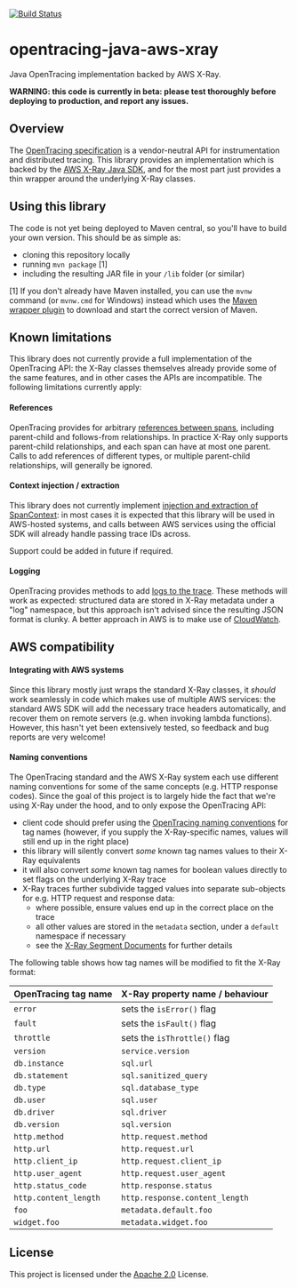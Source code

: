 [![Build Status](https://travis-ci.org/opentracing-contrib/java-xray-tracer.svg?branch=master)](https://travis-ci.org/opentracing-contrib/java-xray-tracer)

# opentracing-java-aws-xray
Java OpenTracing implementation backed by AWS X-Ray.

**WARNING: this code is currently in beta: please test thoroughly before deploying to production, and report any issues.**

## Overview

The [OpenTracing specification](https://opentracing.io) is a vendor-neutral API for instrumentation and distributed 
tracing. This library provides an implementation which is backed by the [AWS X-Ray Java SDK](https://docs.aws.amazon.com/xray/latest/devguide/xray-sdk-java.html),
and for the most part just provides a thin wrapper around the underlying X-Ray classes.

## Using this library

The code is not yet being deployed to Maven central, so you'll have to build your own version. This should be as simple as:

- cloning this repository locally
- running `mvn package` [1]
- including the resulting JAR file in your `/lib` folder (or similar)

[1] If you don't already have Maven installed, you can use the `mvnw` command (or `mvnw.cmd` for Windows) instead which uses the [Maven wrapper plugin](https://github.com/takari/maven-wrapper) to download and start the correct version of Maven.

## Known limitations

This library does not currently provide a full implementation of the OpenTracing API: the X-Ray classes themselves 
already provide some of the same features, and in other cases the APIs are incompatible. The following limitations 
currently apply:

#### References

OpenTracing provides for arbitrary [references between spans](https://opentracing.io/specification/#references-between-spans), 
including parent-child and follows-from relationships. In practice X-Ray only supports parent-child relationships, and
each span can have at most one parent. Calls to add references of different types, or multiple parent-child relationships,
will generally be ignored.

#### Context injection / extraction

This library does not currently implement [injection and extraction of SpanContext](https://opentracing.io/specification/#inject-a-spancontext-into-a-carrier):
in most cases it is expected that this library will be used in AWS-hosted systems, and calls between AWS services using
the official SDK will already handle passing trace IDs across.

Support could be added in future if required.

#### Logging

OpenTracing provides methods to add [logs to the trace](https://opentracing.io/specification/#log-structured-data). 
These methods will work as expected: structured data are stored in X-Ray metadata under a "log" namespace, but this
approach isn't advised since the resulting JSON format is clunky. A better approach in AWS is to make use of 
[CloudWatch](https://aws.amazon.com/cloudwatch/).

## AWS compatibility

#### Integrating with AWS systems

Since this library mostly just wraps the standard X-Ray classes, it *should* work seamlessly in code which makes use of
multiple AWS services: the standard AWS SDK will add the necessary trace headers automatically, and recover them on 
remote servers (e.g. when invoking lambda functions). However, this hasn't yet been extensively tested, so feedback
and bug reports are very welcome!


#### Naming conventions

The OpenTracing standard and the AWS X-Ray system each use different naming conventions for some of the same concepts 
(e.g. HTTP response codes). Since the goal of this project is to largely hide the fact that we're using X-Ray under the 
hood, and to only expose the OpenTracing API:

- client code should prefer using the [OpenTracing naming conventions](https://opentracing.io/specification/conventions/) 
  for tag names (however, if you supply the X-Ray-specific names, values will still end up in the right place)
- this library will silently convert *some* known tag names values to their X-Ray equivalents
- it will also convert *some* known tag names for boolean values directly to set flags on the underlying X-Ray trace
- X-Ray traces further subdivide tagged values into separate sub-objects for e.g. HTTP request and response data:
  - where possible, ensure values end up in the correct place on the trace
  - all other values are stored in the `metadata` section, under a `default` namespace if necessary
  - see the [X-Ray Segment Documents](https://docs.aws.amazon.com/xray/latest/devguide/xray-api-segmentdocuments.html)
    for further details

The following table shows how tag names will be modified to fit the X-Ray format:

| OpenTracing tag name  | X-Ray property name / behaviour |
|-----------------------|---------------------------------|
| `error`               | sets the `isError()` flag       |
| `fault`               | sets the `isFault()` flag       |
| `throttle`            | sets the `isThrottle()` flag    |
| `version`             | `service.version`               |
| `db.instance`         | `sql.url`                       |
| `db.statement`        | `sql.sanitized_query`           |
| `db.type`             | `sql.database_type`             |
| `db.user`             | `sql.user`                      |
| `db.driver`           | `sql.driver`                    |
| `db.version`          | `sql.version`                   |
| `http.method`         | `http.request.method`           |
| `http.url`            | `http.request.url`              |
| `http.client_ip`      | `http.request.client_ip`        |
| `http.user_agent`     | `http.request.user_agent`       |
| `http.status_code`    | `http.response.status`          |
| `http.content_length` | `http.response.content_length`  |
| `foo`                 | `metadata.default.foo`          |
| `widget.foo`          | `metadata.widget.foo`           |

## License

This project is licensed under the [Apache 2.0](/LICENSE) License.
